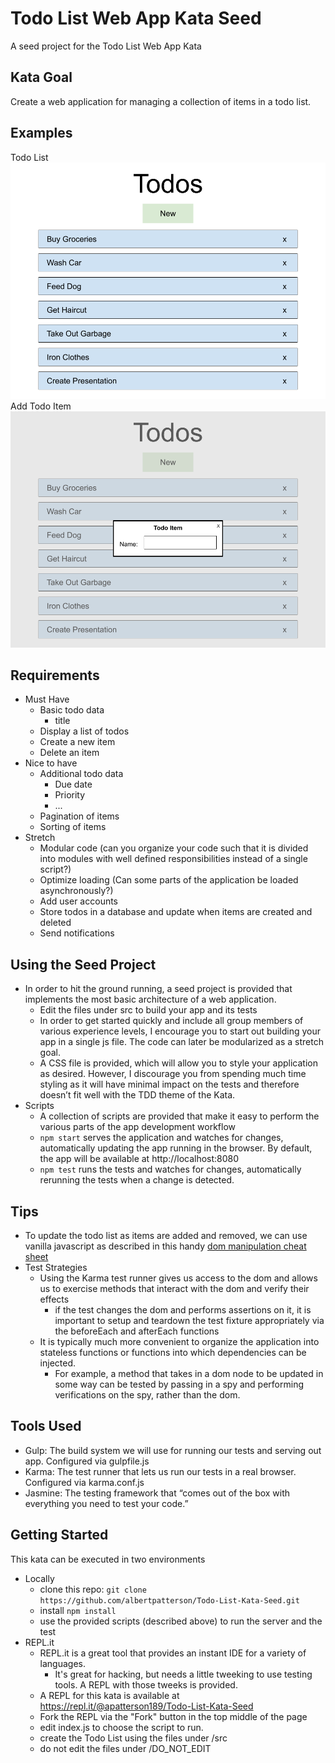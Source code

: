 # Todo List Web App Kata Seed
A seed project for the Todo List Web App Kata

## Kata Goal
Create a web application for managing a collection of items in a todo list.

## Examples
Todo List
![Todo List Example](readme-resources/example.png)
Add Todo Item 
![Add Todo Item Example](readme-resources/Add_Item_Modal.png)

## Requirements
* Must Have
  * Basic todo data
    * title
  * Display a list of todos
  * Create a new item
  * Delete an item
* Nice to have
  * Additional todo data
    * Due date
    * Priority
    * ...
  * Pagination of items
  * Sorting of items
* Stretch
  * Modular code (can you organize your code such that it is divided into modules with well defined responsibilities instead of a single script?)
  * Optimize loading (Can some parts of the application be loaded asynchronously?)
  * Add user accounts
  * Store todos in a database and update when items are created and deleted
  * Send notifications

## Using the Seed Project
* In order to hit the ground running, a seed project is provided that implements the most basic architecture of a web application.
  * Edit the files under src to build your app and its tests
  * In order to get started quickly and include all group members of various experience levels, I encourage you to start out building your app in a single js file. The code can later be modularized as a stretch goal.
  * A CSS file is provided, which will allow you to style your application as desired. However, I discourage you from spending much time styling as it will have minimal impact on the tests and therefore doesn’t fit well with the TDD theme of the Kata.
* Scripts
  * A collection of scripts are provided that make it easy to perform the various parts of the app development workflow
  * ```npm start``` serves the application and watches for changes, automatically updating the app running in the browser. By default, the app will be available at http://localhost:8080 
  * ```npm test``` runs the tests and watches for changes, automatically rerunning the tests when a change is detected.

## Tips
* To update the todo list as items are added and removed, we can use vanilla javascript as described in this handy [dom manipulation cheat sheet](https://gist.github.com/thegitfather/9c9f1a927cd57df14a59c268f118ce86#add-elements-to-the-dom)
* Test Strategies
  * Using the Karma test runner gives us access to the dom and allows us to exercise methods that interact with the dom and verify their effects
    * if the test changes the dom and performs assertions on it, it is important to setup and teardown the test fixture appropriately via the beforeEach and afterEach functions
  * It is typically much more convenient to organize the application into stateless functions or functions into which dependencies can be injected. 
    * For example, a method that takes in a dom node to be updated in some way can be tested by passing in a spy and performing verifications on the spy, rather than the dom.

## Tools Used
* Gulp: The build system we will use for running our tests and serving out app. Configured via gulpfile.js
* Karma: The test runner that lets us run our tests in a real browser. Configured via karma.conf.js
* Jasmine: The testing framework that “comes out of the box with everything you need to test your code.”

##  Getting Started
This kata can be executed in two environments
 * Locally 
    * clone this repo:  ```git clone https://github.com/albertpatterson/Todo-List-Kata-Seed.git```
    * install ```npm install```
    * use the provided scripts (described above) to run the server and the test
 * REPL.it
    * REPL.it is a great tool that provides an instant IDE for a variety of languages.
      * It's great for hacking, but needs a little tweeking to use testing tools. A REPL with those tweeks is provided. 
    * A REPL for this kata is available at https://repl.it/@apatterson189/Todo-List-Kata-Seed
    * Fork the REPL via the "Fork" button in the top middle of the page
    * edit index.js to choose the script to run.
    * create the Todo List using the files under /src
    * do not edit the files under /DO_NOT_EDIT
